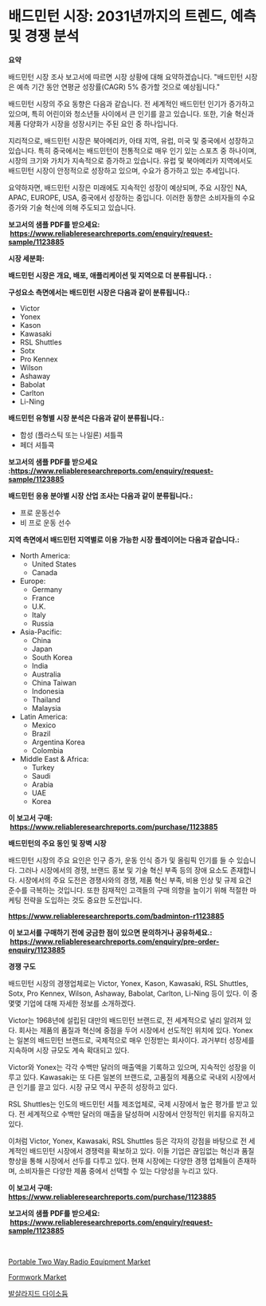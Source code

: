 <p><h1>배드민턴 시장: 2031년까지의 트렌드, 예측 및 경쟁 분석</h1></p><p><strong>요약</strong></p>
<p><p>배드민턴 시장 조사 보고서에 따르면 시장 상황에 대해 요약하겠습니다. "배드민턴 시장은 예측 기간 동안 연평균 성장률(CAGR) 5% 증가할 것으로 예상됩니다." </p><p>배드민턴 시장의 주요 동향은 다음과 같습니다. 전 세계적인 배드민턴 인기가 증가하고 있으며, 특히 어린이와 청소년들 사이에서 큰 인기를 끌고 있습니다. 또한, 기술 혁신과 제품 다양화가 시장을 성장시키는 주된 요인 중 하나입니다.</p><p>지리적으로, 배드민턴 시장은 북아메리카, 아태 지역, 유럽, 미국 및 중국에서 성장하고 있습니다. 특히 중국에서는 배드민턴이 전통적으로 매우 인기 있는 스포츠 중 하나이며, 시장의 크기와 가치가 지속적으로 증가하고 있습니다. 유럽 및 북아메리카 지역에서도 배드민턴 시장이 안정적으로 성장하고 있으며, 수요가 증가하고 있는 추세입니다.</p><p>요약하자면, 배드민턴 시장은 미래에도 지속적인 성장이 예상되며, 주요 시장인 NA, APAC, EUROPE, USA, 중국에서 성장하는 중입니다. 이러한 동향은 소비자들의 수요 증가와 기술 혁신에 의해 주도되고 있습니다.</p></p>
<p><strong>보고서의 샘플 PDF를 받으세요: &nbsp;<a href="https://www.reliableresearchreports.com/enquiry/request-sample/1123885">https://www.reliableresearchreports.com/enquiry/request-sample/1123885</a></strong></p>
<p><strong>시장 세분화:</strong></p>
<p><strong> 배드민턴 시장은 개요, 배포, 애플리케이션 및 지역으로 더 분류됩니다. :</strong></p>
<p><strong>구성요소 측면에서는 배드민턴 시장은 다음과 같이 분류됩니다.:</strong></p>
<p><ul><li>Victor</li><li>Yonex</li><li>Kason</li><li>Kawasaki</li><li>RSL Shuttles</li><li>Sotx</li><li>Pro Kennex</li><li>Wilson</li><li>Ashaway</li><li>Babolat</li><li>Carlton</li><li>Li-Ning</li></ul></p>
<p><strong> 배드민턴 유형별 시장 분석은 다음과 같이 분류됩니다.:</strong></p>
<p><ul><li>합성 (플라스틱 또는 나일론) 셔틀콕</li><li>페더 셔틀콕</li></ul></p>
<p><strong>보고서의 샘플 PDF를 받으세요 :<a href="https://www.reliableresearchreports.com/enquiry/request-sample/1123885">https://www.reliableresearchreports.com/enquiry/request-sample/1123885</a></strong></p>
<p><strong> 배드민턴 응용 분야별 시장 산업 조사는 다음과 같이 분류됩니다.:</strong></p>
<p><ul><li>프로 운동선수</li><li>비 프로 운동 선수</li></ul></p>
<p><strong>지역 측면에서 배드민턴 지역별로 이용 가능한 시장 플레이어는 다음과 같습니다.:</strong></p>
<p><ul>
    <li>
        North America:
        <ul>
            <li>United States</li>
            <li>Canada</li>
        </ul>
    </li>
    <li>
        Europe:
        <ul>
            <li>Germany</li>
            <li>France</li>
            <li>U.K.</li>
            <li>Italy</li>
            <li>Russia</li>
        </ul>
    </li>
    <li>
        Asia-Pacific:
        <ul>
            <li>China</li>
            <li>Japan</li>
            <li>South Korea</li>
            <li>India</li>
            <li>Australia</li>
            <li>China Taiwan</li>
            <li>Indonesia</li>
            <li>Thailand</li>
            <li>Malaysia</li>
        </ul>
    </li>
    <li>
        Latin America:
        <ul>
            <li>Mexico</li>
            <li>Brazil</li>
            <li>Argentina Korea</li>
            <li>Colombia</li>
        </ul>
    </li>
    <li>
        Middle East & Africa:
        <ul>
            <li>Turkey</li>
            <li>Saudi</li>
            <li>Arabia</li>
            <li>UAE</li>
            <li>Korea</li>
        </ul>
    </li>
    </ul></p>
<p><strong>이 보고서 구매: &nbsp;<a href="https://www.reliableresearchreports.com/purchase/1123885">https://www.reliableresearchreports.com/purchase/1123885</a></strong></p>
<p><strong>배드민턴의 주요 동인 및 장벽 시장</strong></p>
<p><p>배드민턴 시장의 주요 요인은 인구 증가, 운동 인식 증가 및 올림픽 인기를 들 수 있습니다. 그러나 시장에서의 경쟁, 브랜드 홍보 및 기술 혁신 부족 등의 장애 요소도 존재합니다. 시장에서의 주요 도전은 경쟁사와의 경쟁, 제품 혁신 부족, 비용 인상 및 규제 요건 준수를 극복하는 것입니다. 또한 잠재적인 고객들의 구매 의향을 높이기 위해 적절한 마케팅 전략을 도입하는 것도 중요한 도전입니다.</p></p>
<p><strong><a href="https://www.reliableresearchreports.com/badminton-r1123885">https://www.reliableresearchreports.com/badminton-r1123885</a></strong></p>
<p><strong>이 보고서를 구매하기 전에 궁금한 점이 있으면 문의하거나 공유하세요.: &nbsp;<a href="https://www.reliableresearchreports.com/enquiry/pre-order-enquiry/1123885">https://www.reliableresearchreports.com/enquiry/pre-order-enquiry/1123885</a></strong></p>
<p><strong>경쟁 구도</strong></p>
<p><p>배드민턴 시장의 경쟁업체로는 Victor, Yonex, Kason, Kawasaki, RSL Shuttles, Sotx, Pro Kennex, Wilson, Ashaway, Babolat, Carlton, Li-Ning 등이 있다. 이 중 몇몇 기업에 대해 자세한 정보를 소개하겠다.</p><p>Victor는 1968년에 설립된 대만의 배드민턴 브랜드로, 전 세계적으로 널리 알려져 있다. 회사는 제품의 품질과 혁신에 중점을 두어 시장에서 선도적인 위치에 있다. Yonex는 일본의 배드민턴 브랜드로, 국제적으로 매우 인정받는 회사이다. 과거부터 성장세를 지속하며 시장 규모도 계속 확대되고 있다.</p><p>Victor와 Yonex는 각각 수백만 달러의 매출액을 기록하고 있으며, 지속적인 성장을 이루고 있다. Kawasaki는 또 다른 일본의 브랜드로, 고품질의 제품으로 국내외 시장에서 큰 인기를 끌고 있다. 시장 규모 역시 꾸준히 성장하고 있다.</p><p>RSL Shuttles는 인도의 배드민턴 셔틀 제조업체로, 국제 시장에서 높은 평가를 받고 있다. 전 세계적으로 수백만 달러의 매출을 달성하며 시장에서 안정적인 위치를 유지하고 있다.</p><p>이처럼 Victor, Yonex, Kawasaki, RSL Shuttles 등은 각자의 강점을 바탕으로 전 세계적인 배드민턴 시장에서 경쟁력을 확보하고 있다. 이들 기업은 끊임없는 혁신과 품질 향상을 통해 시장에서 선두를 다투고 있다. 현재 시장에는 다양한 경쟁 업체들이 존재하며, 소비자들은 다양한 제품 중에서 선택할 수 있는 다양성을 누리고 있다.</p></p>
<p><strong>이 보고서 구매: &nbsp; <a href="https://www.reliableresearchreports.com/purchase/1123885">https://www.reliableresearchreports.com/purchase/1123885</a></strong></p>
<p><strong>보고서의 샘플 PDF를 받으세요: &nbsp;<a href="https://www.reliableresearchreports.com/enquiry/request-sample/1123885">https://www.reliableresearchreports.com/enquiry/request-sample/1123885</a></strong><strong></strong></p>
<p>&nbsp;</p>
<p><p><a href="https://invited-way-688.notion.site/Portable-Two-Way-Radio-Equipment-Market-Insights-into-Market-CAGR-Market-Trends-and-Growth-Strate-5804ac82abc0412abe011bb5e54eb8f2">Portable Two Way Radio Equipment Market</a></p><p><a href="https://github.com/BryceTownsendr/Market-Research-Report-List-4/blob/main/formwork-market.md">Formwork Market</a></p><p><a href="https://medium.com/@wilsoniehn789562023/%EB%B0%9C%EC%82%B4%EB%9D%BC%EC%9E%90%EC%9D%B4%EB%93%9C%EB%94%94%EC%86%8C%EB%93%90-%EC%8B%9C%EC%9E%A5-%EC%A1%B0%EC%82%AC-%EB%B3%B4%EA%B3%A0%EC%84%9C-2024%EB%85%84%EB%B6%80%ED%84%B0-2031%EB%85%84%EA%B9%8C%EC%A7%80%EC%9D%98-%EC%97%AD%EC%82%AC%EC%99%80-%EC%98%88%EC%B8%A1-d32588d9b52c">발살라지드 다이소듐</a></p></p>